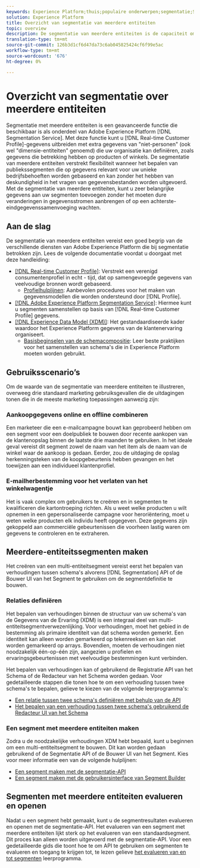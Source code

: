 ```yaml
---
keywords: Experience Platform;thuis;populaire onderwerpen;segmentatie;Segmentering;segmentservice;segmenten;segmenten;meerdere entiteiten;segmentatie over meerdere entiteiten;segmenten over meerdere entiteiten;
solution: Experience Platform
title: Overzicht van segmentatie van meerdere entiteiten
topic: overview
description: De segmentatie van meerdere entiteiten is de capaciteit om de gegevens van het Profiel met extra gegevens uit te breiden die op producten, opslag, of andere niet-profielklassen worden gebaseerd. Zodra verbonden, worden de gegevens van extra klassen beschikbaar alsof zij aan het schema van het Profiel inheems waren.
translation-type: tm+mt
source-git-commit: 126b3d1cf6d47da73c6ab045825424cf6f99e5ac
workflow-type: tm+mt
source-wordcount: '676'
ht-degree: 0%

---
```



# Overzicht van segmentatie over meerdere entiteiten

Segmentatie met meerdere entiteiten is een geavanceerde functie die beschikbaar is als onderdeel van Adobe Experience Platform [!DNL Segmentation Service]. Met deze functie kunt u [!DNL Real-time Customer Profile]-gegevens uitbreiden met extra gegevens van &quot;niet-personen&quot; (ook wel &quot;dimensie-entiteiten&quot; genoemd) die uw organisatie kan definiëren, zoals gegevens die betrekking hebben op producten of winkels. De segmentatie van meerdere entiteiten verstrekt flexibiliteit wanneer het bepalen van publiekssegmenten die op gegevens relevant voor uw unieke bedrijfsbehoeften worden gebaseerd en kan zonder het hebben van deskundigheid in het vragen van gegevensbestanden worden uitgevoerd. Met de segmentatie van meerdere entiteiten, kunt u zeer belangrijke gegevens aan uw segmenten toevoegen zonder het moeten dure veranderingen in gegevensstromen aanbrengen of op een achterste-eindgegevenssamenvoeging wachten.

## Aan de slag

De segmentatie van meerdere entiteiten vereist een goed begrip van de verschillende diensten van Adobe Experience Platform die bij segmentatie betrokken zijn. Lees de volgende documentatie voordat u doorgaat met deze handleiding:

* [[!DNL Real-time Customer Profile]](../profile/home.md): Verstrekt een verenigd consumentenprofiel in echt - tijd, dat op samengevoegde gegevens van veelvoudige bronnen wordt gebaseerd.
   * [Profielhulplijnen](../profile/guardrails.md): Aanbevolen procedures voor het maken van gegevensmodellen die worden ondersteund door  [!DNL Profile].
* [[!DNL Adobe Experience Platform Segmentation Service]](./home.md): Hiermee kunt u segmenten samenstellen op basis van  [!DNL Real-time Customer Profile] gegevens.
* [[!DNL Experience Data Model (XDM)]](../xdm/home.md): Het gestandaardiseerde kader waardoor het Experience Platform gegevens van de klantenervaring organiseert.
   * [Basisbeginselen van de schemacompositie](../xdm/schema/composition.md#union): Leer beste praktijken voor het samenstellen van schema&#39;s die in Experience Platform moeten worden gebruikt.

## Gebruiksscenario’s

Om de waarde van de segmentatie van meerdere entiteiten te illustreren, overweeg drie standaard marketing gebruiksgevallen die de uitdagingen tonen die in de meeste marketing toepassingen aanwezig zijn:

### Aankoopgegevens online en offline combineren

Een marketeer die een e-mailcampagne bouwt kan geprobeerd hebben om een segment voor een doelpubliek te bouwen door recente aankopen van de klantenopslag binnen de laatste drie maanden te gebruiken. In het ideale geval vereist dit segment zowel de naam van het item als de naam van de winkel waar de aankoop is gedaan. Eerder, zou de uitdaging de opslag herkenningsteken van de koopgebeurtenis hebben gevangen en het toewijzen aan een individueel klantenprofiel.

### E-mailherbestemming voor het verlaten van het winkelwagentje

Het is vaak complex om gebruikers te creëren en in segmenten te kwalificeren die kartontroeping richten. Als u weet welke producten u wilt opnemen in een gepersonaliseerde campagne voor heroriëntering, moet u weten welke producten elk individu heeft opgegeven. Deze gegevens zijn gekoppeld aan commerciële gebeurtenissen die voorheen lastig waren om gegevens te controleren en te extraheren.

## Meerdere-entiteitssegmenten maken

Het creëren van een multi-entiteitsegment vereist eerst het bepalen van verhoudingen tussen schema&#39;s alvorens [!DNL Segmentation] API of de Bouwer UI van het Segment te gebruiken om de segmentdefinitie te bouwen.

### Relaties definiëren

Het bepalen van verhoudingen binnen de structuur van uw schema&#39;s van de Gegevens van de Ervaring (XDM) is een integraal deel van multi-entiteitsegmentverwezenlijking. Voor verhoudingen, moet het gebied in de bestemming als primaire identiteit van dat schema worden gemerkt. Een identiteit kan alleen worden gemarkeerd op tekenreeksen en kan niet worden gemarkeerd op arrays. Bovendien, moeten de verhoudingen niet noodzakelijk één-op-één zijn, aangezien u profielen en ervaringsgebeurtenissen met veelvoudige bestemmingen kunt verbinden.

Het bepalen van verhoudingen kan of gebruikend de Registratie API van het Schema of de Redacteur van het Schema worden gedaan. Voor gedetailleerde stappen die tonen hoe te om een verhouding tussen twee schema&#39;s te bepalen, gelieve te kiezen van de volgende leerprogramma&#39;s:

* [Een relatie tussen twee schema&#39;s definiëren met behulp van de API](../xdm/tutorials/relationship-api.md)
* [Het bepalen van een verhouding tussen twee schema&#39;s gebruikend de Redacteur UI van het Schema](../xdm/tutorials/relationship-ui.md)

### Een segment met meerdere entiteiten maken

Zodra u de noodzakelijke verhoudingen XDM hebt bepaald, kunt u beginnen om een multi-entiteitsegment te bouwen. Dit kan worden gedaan gebruikend of de Segmentatie API of de Bouwer UI van het Segment. Kies voor meer informatie een van de volgende hulplijnen:

* [Een segment maken met de segmentatie-API](./tutorials/create-a-segment.md)
* [Een segment maken met de gebruikersinterface van Segment Builder](./ui/overview.md)

## Segmenten met meerdere entiteiten evalueren en openen

Nadat u een segment hebt gemaakt, kunt u de segmentresultaten evalueren en openen met de segmentatie-API. Het evalueren van een segment met meerdere entiteiten lijkt sterk op het evalueren van een standaardsegment. Dit proces kan alleen worden uitgevoerd met de segmentatie-API. Voor een gedetailleerde gids die toont hoe te om API te gebruiken om segmenten te evalueren en toegang te krijgen tot, te lezen gelieve [het evalueren van en tot segmenten](./tutorials/evaluate-a-segment.md) leerprogramma.
